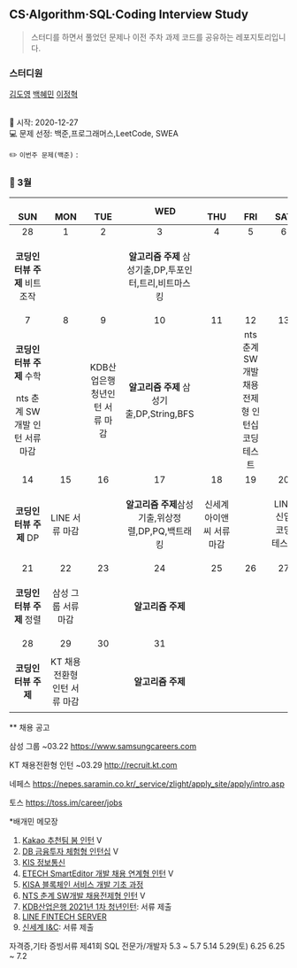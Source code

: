## CS·Algorithm·SQL·Coding Interview Study
<blockquote>스터디를 하면서 풀었던 문제나 이전 주차 과제 코드를 공유하는 레포지토리입니다.</blockquote>

### 스터디원

[김도영](https://github.com/kimdy003) [백혜민](https://github.com/HyeminBaek) [이정혁](https://github.com/wjdgurrj)


<br> 📌 시작: 2020-12-27 
<br> 💻 문제 선정: 백준,프로그래머스,LeetCode, SWEA

✏️ `이번주 문제(백준)` : 

<h3> 📅 3월 </h3>


|　  SUN　  |　  MON　  |　  TUE　  |　  WED　  |　  THU　  |　  FRI　  |　  SAT　  |
|:---:|:---:|:---:|:---:|:---:|:---:|:---:|
|    28    |    1    |    2    |    3    |    4    |    5    |    6    |
|<b>코딩인터뷰 주제</b> 비트 조작|<p></p>|<p></p> |<p><b>알고리즘 주제</b> 삼성기출,DP,투포인터,트리,비트마스킹</p>  | <p></p>  |||
| 7 |      8      |      9      |     10     |    11     |     12     | 13 |
|<p><b>코딩인터뷰 주제</b> 수학</p><p>nts 춘계 SW개발 인턴 서류 마감</p>  |<p></p>|KDB산업은행 청년인턴 서류 마감|<p><b>알고리즘 주제</b> 삼성기출,DP,String,BFS</p><p></p>||nts 춘계 SW개발 채용전제형 인턴십 코딩 테스트|    |
| 14 |      15       |      16       |      17       |     18     |     19     |20|
| <p><b>코딩인터뷰 주제</b> DP</p> |LINE 서류 마감||<p><b>알고리즘 주제</b>삼성기출,위상정렬,DP,PQ,백트래킹 </p>|신세계 아이앤씨 서류 마감||LINE 신입 코딩 테스트|
| 21 |      22        |       23       |         24              |  25  |  26  |  27  |
| <p><b>코딩인터뷰 주제</b> 정렬</p>|삼성 그룹 서류 마감|<p></p>|<p><b>알고리즘 주제</b> </p>||<p></p>|      |
| 28 |29|30|31||||
| <p><b>코딩인터뷰 주제</b></p>|KT 채용전환형 인턴 서류 마감||<b>알고리즘 주제</b>||||

** 채용 공고

삼성 그룹 ~03.22  https://www.samsungcareers.com

KT 채용전환형 인턴 ~03.29 http://recruit.kt.com

네페스 https://nepes.saramin.co.kr/_service/zlight/apply_site/apply/intro.asp

토스 https://toss.im/career/jobs

*배개민 메모장
1.  [Kakao 추천팀 봄 인턴](https://careers.kakao.com/jobs/P-11901) V
2.  [DB 금융투자 체험형 인턴십](http://www.jobkorea.co.kr/Recruit/GI_Read/33838831?rPageCode=SL) V
3.  [KIS 정보통신](https://nice.recruiter.co.kr/app/jobnotice/view?systemKindCode=MRS2&jobnoticeSn=46981)
4. [ETECH SmartEditor 개발 채용 연계형 인턴](https://recruit.navercorp.com/naver/job/detail/developer?annoId=20005389&classId=&jobId=&entTypeCd=004&searchTxt=&searchSysComCd=) V
5. [KISA 블록체인 서비스 개발 기초 과정](https://www.ksecurity.or.kr/user/bbs/kisis/36/122/bbsDataView/17673.do?page=1&column=&search=&searchSDate=&searchEDate=&bbsDataCategory=) 
6. [NTS 춘계 SW개발 채용전제형 인턴](https://recruit.nts-corp.com/nts/job/detail/developer?annoId=20005266&classId=&jobId=&entTypeCd=&searchTxt=) V
7. [KDB산업은행 2021년 1차 청년인턴](https://recruit.kdb.co.kr/re/simpleJsp.do?actionId=REREBBD&actionTg=RERE&menuId=RERERE0020): 서류 제출
8. [LINE FINTECH SERVER](https://careers.linecorp.com/ko/2021_1st)
9. [신세계 I&C](http://job.shinsegae.com/recruit_info/notice/notice01_view.jsp?notino=5422): 서류 제출

자격증,기타 증빙서류
제41회 SQL 전문가/개발자	5.3 ~ 5.7	5.14	5.29(토)	6.25	6.25 ~ 7.2
